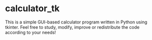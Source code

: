 # calculator_tk
This is a simple GUI-based calculator program written in Python using tkinter. Feel free to study, modify, improve or redistribute the code according to your needs!
